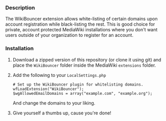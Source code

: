 ### Description
The WikiBouncer extension allows white-listing of certain domains upon account
registration while black-listing the rest. This is good choice for private, 
account protected MediaWiki installations where you don't want users outside 
of your organization to register for an account.

### Installation
1. Download a zipped version of this repository (or clone it using git) and 
   place the `WikiBouncer` folder inside the MediaWiki `extensions` folder.

2. Add the following to your `LocalSettings.php`
   ```
   # Set up the WikiBouncer plugin for whitelisting domains.
   wfLoadExtension("WikiBouncer");
   $wgAllowedEmailDomains = array("example.com", "example.org");
   ```
   And change the domains to your liking.

3. Give yourself a thumbs up, cause you're done!
